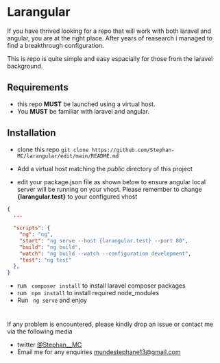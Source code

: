 # Larangular
If you have thrived looking for a repo that will work with both laravel and angular, you are at the right place.
After years of reasearch i managed to find a breakthrough configuration.

This is repo is quite simple and easy espacially for those from the laravel background.


## Requirements
- this repo **MUST** be launched using a virtual host.
- You **MUST** be familiar with laravel and angular.


## Installation
- clone this repo
``` git clone https://github.com/Stephan-MC/larangular/edit/main/README.md ```

- Add a virtual host matching the *public* directory of this project
- edit your package.json file as shown below to ensure angular local server will be running on your vhost. Please remember to change **{larangular.test}** to your configured vhost
```json
{
  ...
  
  "scripts": {
    "ng": "ng",
    "start": "ng serve --host {larangular.test} --port 80",
    "build": "ng build",
    "watch": "ng build --watch --configuration development",
    "test": "ng test"
  },
}
```
- run ``` composer install``` to install laravel composer packages
- run ``` npm install``` to install required node_modules
- Run ``` ng serve``` and enjoy 

# 
If any problem is encountered, please kindly drop an issue or contact me via the following media
- twitter [@Stephan__MC](https://twiiter.com/Stephan__MC)
- Email me for any enquiries [mundestephane13@gmail.com](maito:mundestephane13@gmail.com)

